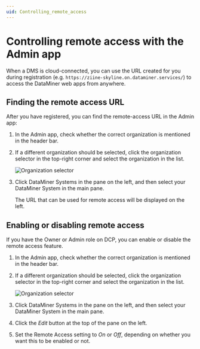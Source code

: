 ```yaml
---
uid: Controlling_remote_access
---
```


# Controlling remote access with the Admin app

When a DMS is cloud-connected, you can use the URL created for you during registration (e.g. ``https://ziine-skyline.on.dataminer.services/``) to access the DataMiner web apps from anywhere.

## Finding the remote access URL

After you have registered, you can find the remote-access URL in the Admin app:

1. In the Admin app, check whether the correct organization is mentioned in the header bar.

1. If a different organization should be selected, click the organization selector in the top-right corner and select the organization in the list.

   ![Organization selector](~/user-guide/images/CloudAdmin_Selector.png)

1. Click DataMiner Systems in the pane on the left, and then select your DataMiner System in the main pane.

   The URL that can be used for remote access will be displayed on the left.

## Enabling or disabling remote access

If you have the Owner or Admin role on DCP, you can enable or disable the remote access feature.

1. In the Admin app, check whether the correct organization is mentioned in the header bar.

1. If a different organization should be selected, click the organization selector in the top-right corner and select the organization in the list.

   ![Organization selector](~/user-guide/images/CloudAdmin_Selector.png)

1. Click DataMiner Systems in the pane on the left, and then select your DataMiner System in the main pane.

1. Click the *Edit* button at the top of the pane on the left. 

1. Set the Remote Access setting to *On* or *Off*, depending on whether you want this to be enabled or not.
